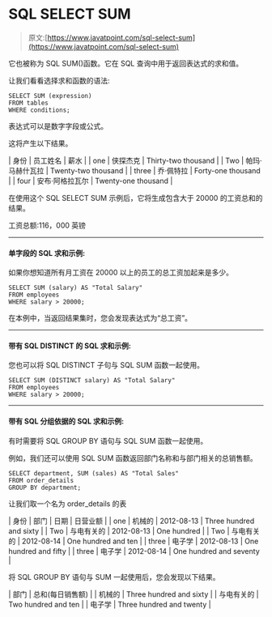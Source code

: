 # SQL SELECT SUM

> 原文:[https://www.javatpoint.com/sql-select-sum](https://www.javatpoint.com/sql-select-sum)

它也被称为 SQL SUM()函数。它在 SQL 查询中用于返回表达式的求和值。

让我们看看选择求和函数的语法:

```
SELECT SUM (expression)
FROM tables
WHERE conditions;

```

表达式可以是数字字段或公式。

这将产生以下结果。

| 身份 | 员工姓名 | 薪水 |
| one | 侠探杰克 | Thirty-two thousand |
| Two | 帕玛·马赫什瓦拉 | Twenty-two thousand |
| three | 乔·佩特拉 | Forty-one thousand |
| four | 安布·阿格拉瓦尔 | Twenty-one thousand |

在使用这个 SQL SELECT SUM 示例后，它将生成包含大于 20000 的工资总和的结果。

工资总额:116，000 英镑

* * *

#### 单字段的 SQL 求和示例:

如果你想知道所有月工资在 20000 以上的员工的总工资加起来是多少。

```
SELECT SUM (salary) AS "Total Salary"
FROM employees
WHERE salary > 20000;

```

在本例中，当返回结果集时，您会发现表达式为“总工资”。

* * *

#### 带有 SQL DISTINCT 的 SQL 求和示例:

您也可以将 SQL DISTINCT 子句与 SQL SUM 函数一起使用。

```
SELECT SUM (DISTINCT salary) AS "Total Salary"
FROM employees
WHERE salary > 20000;

```

* * *

#### 带有 SQL 分组依据的 SQL 求和示例:

有时需要将 SQL GROUP BY 语句与 SQL SUM 函数一起使用。

例如，我们还可以使用 SQL SUM 函数返回部门名称和与部门相关的总销售额。

```
SELECT department, SUM (sales) AS "Total Sales"
FROM order_details
GROUP BY department;

```

让我们取一个名为 order_details 的表

| 身份 | 部门 | 日期 | 日营业额 |
| one | 机械的 | 2012-08-13 | Three hundred and sixty |
| Two | 与电有关的 | 2012-08-13 | One hundred |
| Two | 与电有关的 | 2012-08-14 | One hundred and ten |
| three | 电子学 | 2012-08-13 | One hundred and fifty |
| three | 电子学 | 2012-08-14 | One hundred and seventy |

将 SQL GROUP BY 语句与 SUM 一起使用后，您会发现以下结果。

| 部门 | 总和(每日销售额) |
| 机械的 | Three hundred and sixty |
| 与电有关的 | Two hundred and ten |
| 电子学 | Three hundred and twenty |